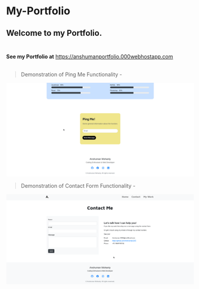 # My-Portfolio

## Welcome to my Portfolio.<br/><br/>
**See my Portfolio at** https://anshumanportfolio.000webhostapp.com <br/><br/>

> Demonstration of Ping Me Functionality -

![Ping Me Demo](Gif/Ping_Me.gif)

> Demonstration of Contact Form Functionality -

![Conatct Form Demo](Gif/ContactForm.gif)
